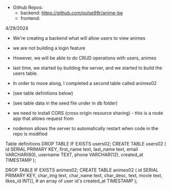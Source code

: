 * Github Repos:
  * backend:  https://github.com/pulse99r/anime-be
  * frontend: 

4/29/2024
- We're creating a backend what will allow users to view animes
- we are not building a login feature
- However, we will be able to do CRUD operations with users, animes
- last time, we started by building the server, and we started to build the users table.
- In order to move along, I completed a second table called animes02 
- (see table definitions below)
- (see table data in the seed file under in db folder)

- we need to install CORS (cross origin resource sharing) - this is a node app that allows request from 
- nodemon allows the server to automatically restart when code in the repo is modified



Table definitions
DROP TABLE IF EXISTS users02;
CREATE TABLE users02 (
  id SERIAL PRIMARY KEY,
  first_name text,
  last_name text,
  email VARCHAR(60),
  username TEXT,
  phone VARCHAR(12),
  created_at TIMESTAMP 
);

DROP TABLE IF EXISTS animes02;
CREATE TABLE animes02 (
  id SERIAL PRIMARY KEY,
  char_img text,
  char_name text,
  char_desc, text,
  movie text,
  likes_id INT[], # an array of user id's 
  created_at TIMESTAMP 
);
